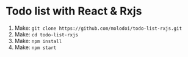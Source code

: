 # Todo list with React & Rxjs

1. Make: `git clone https://github.com/molodoi/todo-list-rxjs.git`
2. Make: `cd todo-list-rxjs`
2. Make: `npm install`
3. Make: `npm start`